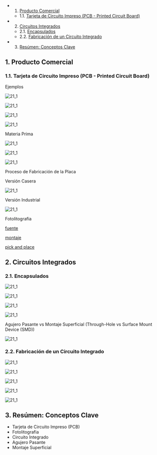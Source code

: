 <!-- vscode-markdown-toc -->
* 1. [Producto Comercial](#ProductoComercial)
	* 1.1. [Tarjeta de Circuito Impreso (PCB - Printed Circuit Board)](#TarjetadeCircuitoImpresoPCB-PrintedCircuitBoard)
* 2. [Circuitos Integrados](#CircuitosIntegrados)
	* 2.1. [Encapsulados](#Encapsulados)
	* 2.2. [Fabricación de un Circuito Integrado](#FabricacindeunCircuitoIntegrado)
* 3. [Resúmen: Conceptos Clave](#Resmen:ConceptosClave)

<!-- vscode-markdown-toc-config
	numbering=true
	autoSave=true
	/vscode-markdown-toc-config -->
<!-- /vscode-markdown-toc -->

##  1. <a name='ProductoComercial'></a>Producto Comercial

###  1.1. <a name='TarjetadeCircuitoImpresoPCB-PrintedCircuitBoard'></a>Tarjeta de Circuito Impreso (PCB - Printed Circuit Board)

Ejemplos

![21_1](../img/23_pcb_1.webp)

![21_1](../img/23_pcb_2.jpg)

![21_1](../img/23_pcb_3.jpg)

![21_1](../img/23_freeform.jpg)

Materia Prima

![21_1](../img/23_pcb_raw_1.jpg)

![21_1](../img/23_pcb_raw_2.jpg)

![21_1](../img/23_fr4.jpg)

Proceso de Fabricación de la Placa

Versión Casera

![21_1](../img/23_etching.webp)

Versión Industrial

![21_1](../img/23_pcb_manufacturing.png)

Fotolitografia

[fuente](https://www.pcbway.com/pcb-service.html)

[montaje](https://www.youtube.com/watch?v=24ehoo6RX8w)

[pick and place](https://www.youtube.com/watch?v=S8qkaTsr2_o&t=32s)

##  2. <a name='CircuitosIntegrados'></a>Circuitos Integrados

###  2.1. <a name='Encapsulados'></a>Encapsulados

![21_1](../img/23_packaging_transistor.jpg)

![21_1](../img/23_packaging_thermistors.jpg)

![21_1](../img/23_packaging_diode.jpg)

![21_1](../img/23_packaging.jpg)

Agujero Pasante vs Montaje Superficial (Through-Hole vs Surface Mount Device (SMD))

![21_1](../img/23_tht_vs_smd.png)

###  2.2. <a name='FabricacindeunCircuitoIntegrado'></a>Fabricación de un Circuito Integrado

![21_1](../img/23_wafer.jpg)

![21_1](../img/23_photolithography.jpg)

![21_1](../img/23_current_source.jpg)

![21_1](../img/23_npn_cross_section.jpg)

![21_1](../img/23_resistance.jpg)

##  3. <a name='Resmen:ConceptosClave'></a>Resúmen: Conceptos Clave

- Tarjeta de Circuito Impreso (PCB)
- Fotolitografia
- Circuito Integrado
- Agujero Pasante
- Montaje Superficial